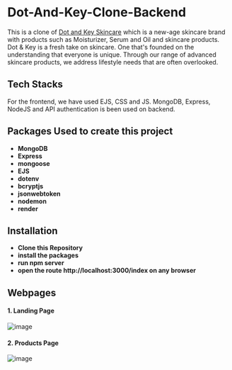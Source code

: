 # Dot-And-Key-Clone-Backend

This is a clone of <a href="https://www.dotandkey.com/">Dot and Key Skincare</a> which is a new-age skincare brand with products such as Moisturizer, Serum and Oil and skincare products. Dot & Key is a fresh take on skincare. One that's founded on the understanding that everyone is unique. Through our range of advanced skincare products, we address lifestyle needs that are often overlooked.

## Tech Stacks
For the frontend, we have used EJS, CSS and JS. MongoDB, Express, NodeJS and API authentication is been used on backend.

## Packages Used to create this project
*  **MongoDB** 
*  **Express**
*  **mongoose** 
*  **EJS**
*  **dotenv** 
*  **bcryptjs**
*  **jsonwebtoken**
*  **nodemon**
*  **render**

## Installation
*  **Clone this Repository**
*  **install the packages**
*  **run npm server**
*  **open the route http://localhost:3000/index on any browser**

## Webpages

#### 1. Landing Page
![image](https://i.ibb.co/6F1Vj6N/landing-page.png)

#### 2. Products Page
![image](https://www.linkpicture.com/q/Products-Dot-and-Key-skincare.png)
